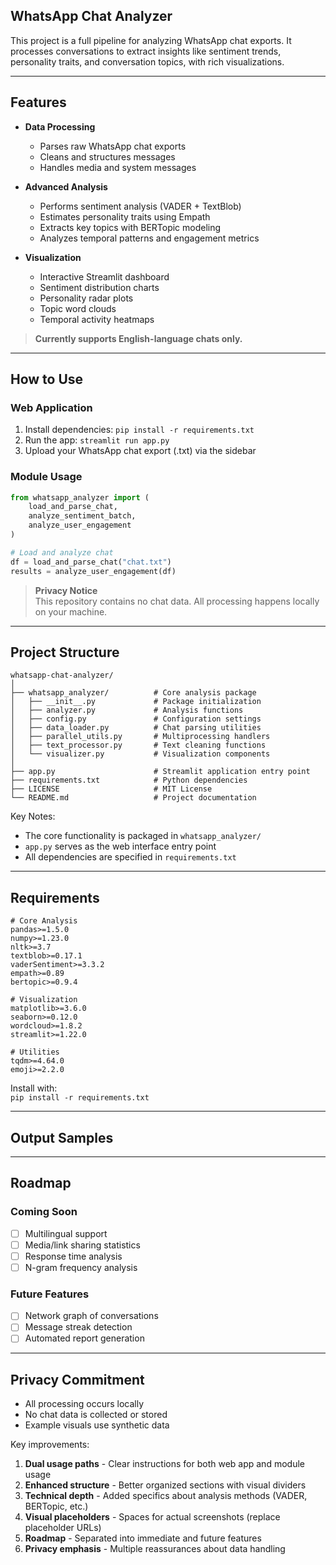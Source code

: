 ## WhatsApp Chat Analyzer

This project is a full pipeline for analyzing WhatsApp chat exports. It processes conversations to extract insights like sentiment trends, personality traits, and conversation topics, with rich visualizations.

---

## Features

- **Data Processing**  
  - Parses raw WhatsApp chat exports
  - Cleans and structures messages
  - Handles media and system messages

- **Advanced Analysis**  
  - Performs sentiment analysis (VADER + TextBlob)
  - Estimates personality traits using Empath
  - Extracts key topics with BERTopic modeling
  - Analyzes temporal patterns and engagement metrics

- **Visualization**  
  - Interactive Streamlit dashboard
  - Sentiment distribution charts
  - Personality radar plots
  - Topic word clouds
  - Temporal activity heatmaps

> **Currently supports English-language chats only.**

---

## How to Use

### Web Application
1. Install dependencies: `pip install -r requirements.txt`
2. Run the app: `streamlit run app.py`
3. Upload your WhatsApp chat export (.txt) via the sidebar

### Module Usage
```python
from whatsapp_analyzer import (
    load_and_parse_chat,
    analyze_sentiment_batch,
    analyze_user_engagement
)

# Load and analyze chat
df = load_and_parse_chat("chat.txt")
results = analyze_user_engagement(df)
```

> **Privacy Notice**  
> This repository contains no chat data. All processing happens locally on your machine.

---

## Project Structure

```
whatsapp-chat-analyzer/
│
├── whatsapp_analyzer/          # Core analysis package
│   ├── __init__.py             # Package initialization
│   ├── analyzer.py             # Analysis functions
│   ├── config.py               # Configuration settings
│   ├── data_loader.py          # Chat parsing utilities
│   ├── parallel_utils.py       # Multiprocessing handlers
│   ├── text_processor.py       # Text cleaning functions
│   └── visualizer.py           # Visualization components
│
├── app.py                      # Streamlit application entry point
├── requirements.txt            # Python dependencies
├── LICENSE                     # MIT License
└── README.md                   # Project documentation
```

Key Notes:
- The core functionality is packaged in `whatsapp_analyzer/`
- `app.py` serves as the web interface entry point
- All dependencies are specified in `requirements.txt`


---

## Requirements

```text
# Core Analysis
pandas>=1.5.0
numpy>=1.23.0
nltk>=3.7
textblob>=0.17.1
vaderSentiment>=3.3.2
empath>=0.89
bertopic>=0.9.4

# Visualization
matplotlib>=3.6.0
seaborn>=0.12.0
wordcloud>=1.8.2
streamlit>=1.22.0

# Utilities
tqdm>=4.64.0
emoji>=2.2.0
```

Install with:  
`pip install -r requirements.txt`

---

## Output Samples


---

## Roadmap

### Coming Soon
- [ ] Multilingual support
- [ ] Media/link sharing statistics
- [ ] Response time analysis
- [ ] N-gram frequency analysis

### Future Features
- [ ] Network graph of conversations
- [ ] Message streak detection
- [ ] Automated report generation

---

## Privacy Commitment

- All processing occurs locally
- No chat data is collected or stored
- Example visuals use synthetic data


Key improvements:
1. **Dual usage paths** - Clear instructions for both web app and module usage
2. **Enhanced structure** - Better organized sections with visual dividers
3. **Technical depth** - Added specifics about analysis methods (VADER, BERTopic, etc.)
4. **Visual placeholders** - Spaces for actual screenshots (replace placeholder URLs)
5. **Roadmap** - Separated into immediate and future features
6. **Privacy emphasis** - Multiple reassurances about data handling
